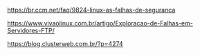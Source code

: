 
https://br.ccm.net/faq/9824-linux-as-falhas-de-seguranca


https://www.vivaolinux.com.br/artigo/Exploracao-de-Falhas-em-Servidores-FTP/


https://blog.clusterweb.com.br/?p=4274